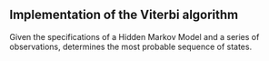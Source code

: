 ## Implementation of the Viterbi algorithm

Given the specifications of a Hidden Markov Model and a series of observations, determines the most probable sequence of states. 
